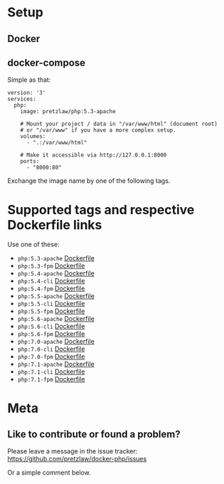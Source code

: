 # Setup

## Docker

## docker-compose

Simple as that:

    version: '3'
    services:
      php:
        image: pretzlaw/php:5.3-apache
        
        # Mount your project / data in "/var/www/html" (document root)
        # or "/var/www" if you have a more complex setup.
        volumes:
          - ".:/var/www/html"
          
        # Make it accessible via http://127.0.0.1:8000
        ports:
          - "8000:80"

Exchange the image name by one of the following tags.

# Supported tags and respective Dockerfile links

Use one of these:

- `php:5.3-apache` [Dockerfile](https://github.com/pretzlaw/docker-php/tree/master/5.3-apache)
- `php:5.3-fpm` [Dockerfile](https://github.com/pretzlaw/docker-php/tree/master/5.3-fpm)
- `php:5.4-apache` [Dockerfile](https://github.com/pretzlaw/docker-php/tree/master/5.4-apache)
- `php:5.4-cli` [Dockerfile](https://github.com/pretzlaw/docker-php/tree/master/5.4-cli)
- `php:5.4-fpm` [Dockerfile](https://github.com/pretzlaw/docker-php/tree/master/5.3-fpm)
- `php:5.5-apache` [Dockerfile](https://github.com/pretzlaw/docker-php/tree/master/5.5-apache)
- `php:5.5-cli` [Dockerfile](https://github.com/pretzlaw/docker-php/tree/master/5.5-cli)
- `php:5.5-fpm` [Dockerfile](https://github.com/pretzlaw/docker-php/tree/master/5.5-fpm)
- `php:5.6-apache` [Dockerfile](https://github.com/pretzlaw/docker-php/tree/master/5.6-apache)
- `php:5.6-cli` [Dockerfile](https://github.com/pretzlaw/docker-php/tree/master/5.6-cli)
- `php:5.6-fpm` [Dockerfile](https://github.com/pretzlaw/docker-php/tree/master/5.6-fpm)
- `php:7.0-apache` [Dockerfile](https://github.com/pretzlaw/docker-php/tree/master/7.0-apache)
- `php:7.0-cli` [Dockerfile](https://github.com/pretzlaw/docker-php/tree/master/7.0-cli)
- `php:7.0-fpm` [Dockerfile](https://github.com/pretzlaw/docker-php/tree/master/7.0-fpm)
- `php:7.1-apache` [Dockerfile](https://github.com/pretzlaw/docker-php/tree/master/7.0-apache)
- `php:7.1-cli` [Dockerfile](https://github.com/pretzlaw/docker-php/tree/master/7.0-cli)
- `php:7.1-fpm` [Dockerfile](https://github.com/pretzlaw/docker-php/tree/master/7.0-fpm)


# Meta

## Like to contribute or found a problem?

Please leave a message in the issue tracker:
https://github.com/pretzlaw/docker-php/issues

Or a simple comment below.
